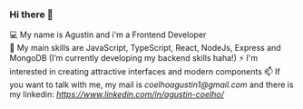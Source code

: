### Hi there 👋

💻 My name is Agustin and i'm a Frontend Developer <br/>
🌱 My main skills are JavaScript, TypeScript, React, NodeJs, Express and MongoDB (I’m currently developing my backend skills haha!) 
⚡ I'm interested in creating attractive interfaces and modern components
📫 If you want to talk with me, my mail is _coelhoagustin1@gmail.com_ and there is my linkedin: _https://www.linkedin.com/in/agustin-coelho/_

<!--
**ccoelh0/ccoelh0** is a ✨ _special_ ✨ repository because its `README.md` (this file) appears on your GitHub profile.

Here are some ideas to get you started:

- 🔭 I’m currently working on ...
- 🌱 I’m currently learning ...
- 👯 I’m looking to collaborate on ...
- 🤔 I’m looking for help with ...
- 💬 Ask me about ...
- 📫 How to reach me: ...
- 😄 Pronouns: ...
- ⚡ Fun fact: ...
-->

